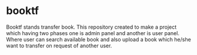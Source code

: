 # booktf
Booktf stands transfer book. This repository created to make a project which having two phases one is admin panel  and another is user panel. Where user can search available book and also upload a book which he/she want to transfer on request of another user.  
